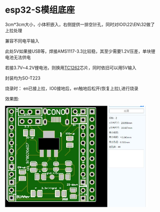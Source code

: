 # esp32-S模组底座

3cm*3cm大小，小体积嵌入，右侧提供一排空针孔，同时对IO0\22\EN\32做了上拉处理

兼容不同电平输入



此处5V如果接USB等，焊接AMS1117-3.3比较稳，其至少需要1.2V压差，单块锂电池无法供电

若接3.7V~4.2V锂电池，则换用[TC1262](https://www.dgzj.com/dianzi/96906.html)芯片，同时依旧可以用5V输入

封装均为SO-T223

烧录时：
en已接上拉，IO0接地后，en触地后松开(恢复上拉),进行烧录


效果图:

<img src="demo.png" style="zoom:60%;" />